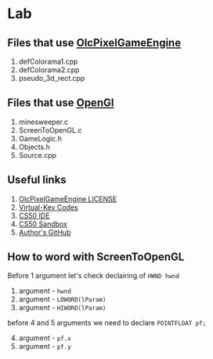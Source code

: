 # Lab

## Files that use [OlcPixelGameEngine](https://github.com/OneLoneCoder/olcPixelGameEngine)
1. defColorama1.cpp
2. defColorama2.cpp
3. pseudo_3d_rect.cpp

## Files that use [OpenGl](https://www.opengl.org/)
1. minesweeper.c
2. ScreenToOpenGL.c
3. GameLogic.h
4. Objects.h
5. Source.cpp

## Useful links
1. [OlcPixelGameEngine LICENSE](https://github.com/OneLoneCoder/olcPixelGameEngine/blob/master/LICENCE.md)
2. [Virtual-Key Codes](https://docs.microsoft.com/en-us/windows/win32/inputdev/virtual-key-codes)
3. [CS50 IDE](http://ide.cs50.io/)
4. [CS50 Sandbox](http://sandbox.cs50.io/)
5. [Author's GitHub](https://github.com/defini7)

## How to word with ScreenToOpenGL
Before 1 argument let's check declairing of `HWND hwnd`
1. argument - `hwnd`
2. argument - `LOWORD(lParam)`
3. argument - `HIWORD(lParam)`

before 4 and 5 arguments we need to declare `POINTFLOAT pf;`

4. argument - `pf.x`
5. argument - `pf.y`
